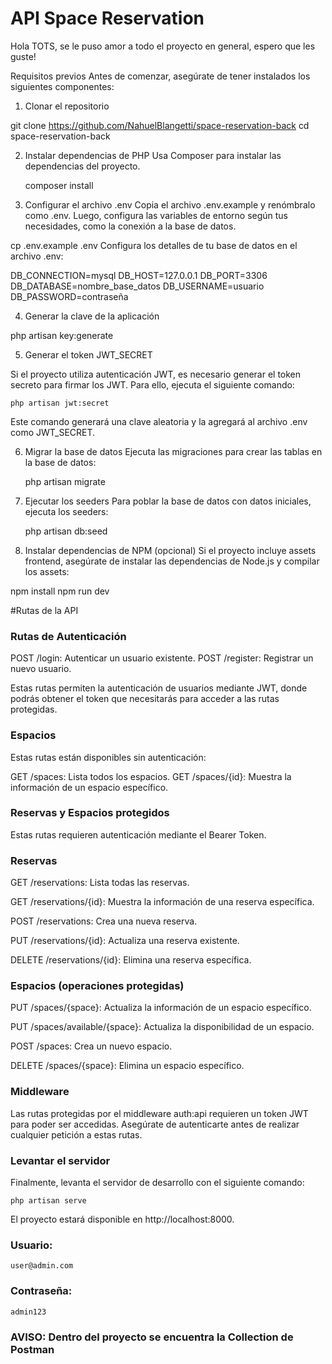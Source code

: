 # API Space Reservation
Hola TOTS, se le puso amor a todo el proyecto en general, espero que les guste! 


Requisitos previos
Antes de comenzar, asegúrate de tener instalados los siguientes componentes:


1. Clonar el repositorio

git clone https://github.com/NahuelBlangetti/space-reservation-back
cd space-reservation-back

2. Instalar dependencias de PHP
Usa Composer para instalar las dependencias del proyecto.

    composer install


3. Configurar el archivo .env
Copia el archivo .env.example y renómbralo como .env. Luego, configura las variables de entorno según tus necesidades, como la conexión a la base de datos.

cp .env.example .env
Configura los detalles de tu base de datos en el archivo .env:

DB_CONNECTION=mysql
DB_HOST=127.0.0.1
DB_PORT=3306
DB_DATABASE=nombre_base_datos
DB_USERNAME=usuario
DB_PASSWORD=contraseña


4. Generar la clave de la aplicación


php artisan key:generate

5. Generar el token JWT_SECRET
   
Si el proyecto utiliza autenticación JWT, es necesario generar el token secreto para firmar los JWT. Para ello, ejecuta el siguiente comando:

    php artisan jwt:secret
Este comando generará una clave aleatoria y la agregará al archivo .env como JWT_SECRET.

6. Migrar la base de datos
Ejecuta las migraciones para crear las tablas en la base de datos:

    php artisan migrate

7. Ejecutar los seeders
Para poblar la base de datos con datos iniciales, ejecuta los seeders:

    php artisan db:seed


8. Instalar dependencias de NPM (opcional)
Si el proyecto incluye assets frontend, asegúrate de instalar las dependencias de Node.js y compilar los assets:



npm install
npm run dev

#Rutas de la API
### Rutas de Autenticación

POST /login: Autenticar un usuario existente.
POST /register: Registrar un nuevo usuario.

Estas rutas permiten la autenticación de usuarios mediante JWT, donde podrás obtener el token que necesitarás para acceder a las rutas protegidas.

### Espacios
Estas rutas están disponibles sin autenticación:

GET /spaces: Lista todos los espacios.
GET /spaces/{id}: Muestra la información de un espacio específico.

### Reservas y Espacios protegidos

Estas rutas requieren autenticación mediante el Bearer Token.

### Reservas
GET /reservations: Lista todas las reservas.

GET /reservations/{id}: Muestra la información de una reserva específica.

POST /reservations: Crea una nueva reserva.

PUT /reservations/{id}: Actualiza una reserva existente.

DELETE /reservations/{id}: Elimina una reserva específica.

### Espacios (operaciones protegidas)

PUT /spaces/{space}: Actualiza la información de un espacio específico.

PUT /spaces/available/{space}: Actualiza la disponibilidad de un espacio.

POST /spaces: Crea un nuevo espacio.

DELETE /spaces/{space}: Elimina un espacio específico.


### Middleware
Las rutas protegidas por el middleware auth:api requieren un token JWT para poder ser accedidas. Asegúrate de autenticarte antes de realizar cualquier petición a estas rutas.

### Levantar el servidor
Finalmente, levanta el servidor de desarrollo con el siguiente comando:

    php artisan serve

El proyecto estará disponible en http://localhost:8000.

### Usuario: 
    user@admin.com
### Contraseña: 
    admin123

### AVISO: Dentro del proyecto se encuentra la Collection de Postman
